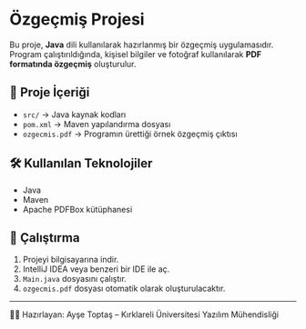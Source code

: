 # Özgeçmiş Projesi

Bu proje, **Java** dili kullanılarak hazırlanmış bir özgeçmiş uygulamasıdır.  
Program çalıştırıldığında, kişisel bilgiler ve fotoğraf kullanılarak **PDF formatında özgeçmiş** oluşturulur.

## 📂 Proje İçeriği
- `src/` → Java kaynak kodları  
- `pom.xml` → Maven yapılandırma dosyası  
- `ozgecmis.pdf` → Programın ürettiği örnek özgeçmiş çıktısı  

## 🛠 Kullanılan Teknolojiler
- Java  
- Maven  
- Apache PDFBox kütüphanesi  

## 🚀 Çalıştırma
1. Projeyi bilgisayarına indir.  
2. IntelliJ IDEA veya benzeri bir IDE ile aç.  
3. `Main.java` dosyasını çalıştır.  
4. `ozgecmis.pdf` dosyası otomatik olarak oluşturulacaktır.  

---
👩‍💻 Hazırlayan: Ayşe Toptaş – Kırklareli Üniversitesi Yazılım Mühendisliği
